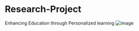 # Research-Project
Enhancing Education through Personalized learning
![image](https://github.com/pandaroshni/Research-Project/assets/112866689/44818306-5c34-4ccb-a446-b36678ce8cce)
